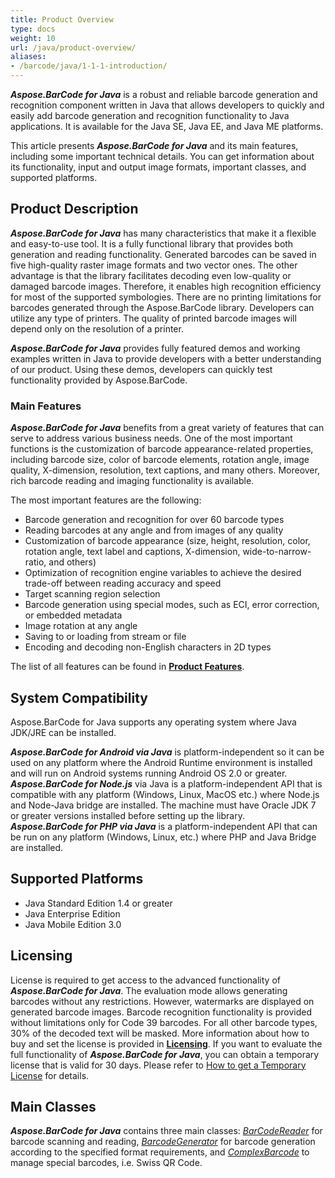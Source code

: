 ```yaml
---
title: Product Overview
type: docs
weight: 10
url: /java/product-overview/
aliases:
- /barcode/java/1-1-1-introduction/
---
```


***Aspose.BarCode for Java*** is a robust and reliable barcode generation and recognition component written in Java that allows developers to quickly and easily add barcode generation and recognition functionality to Java applications. It is available for the Java SE, Java EE, and Java ME platforms.

This article presents ***Aspose.BarCode for Java*** and its main features, including some important technical details. You can get information about its functionality, input and output image formats, important classes, and supported platforms.

## **Product Description**
***Aspose.BarCode for Java*** has many characteristics that make it a flexible and easy-to-use tool. It is a fully functional library that provides both generation and reading functionality. Generated barcodes can be saved in five high-quality raster image formats and two vector ones. The other advantage is that the library facilitates decoding even low-quality or damaged barcode images. Therefore, it enables high recognition efficiency for most of the supported symbologies. There are no printing limitations for barcodes generated through the Aspose.BarCode library. Developers can utilize any type of printers. The quality of printed barcode images will depend only on the resolution of a printer.

***Aspose.BarCode for Java*** provides fully featured demos and working examples written in Java to provide developers with a better understanding of our product. Using these demos, developers can quickly test functionality provided by Aspose.BarCode.

### **Main Features**
***Aspose.BarCode for Java*** benefits from a great variety of features that can serve to address various business needs. One of the most important functions is the customization of barcode appearance-related properties, including barcode size, color of barcode elements, rotation angle, image quality, X-dimension, resolution, text captions, and many others. Moreover, rich barcode reading and imaging functionality is available.  
  
The most important features are the following: 
- Barcode generation and recognition for over 60 barcode types
- Reading barcodes at any angle and from images of any quality
- Customization of barcode appearance (size, height, resolution, color, rotation angle, text label and captions, X-dimension, wide-to-narrow-ratio, and others)
- Optimization of recognition engine variables to achieve the desired trade-off between reading accuracy and speed
- Target scanning region selection
- Barcode generation using special modes, such as ECI, error correction, or embedded metadata
- Image rotation at any angle 
- Saving to or loading from stream or file 
- Encoding and decoding non-English characters in 2D types

The list of all features can be found in [**Product Features**](https://docs.aspose.com/barcode/java/features/).

## **System Compatibility**
Aspose.BarCode for Java supports any operating system where Java JDK/JRE can be installed.  

***Aspose.BarCode for Android via Java*** is platform-independent so it can be used on any platform where the Android Runtime environment is installed and will run on Android systems running Android OS 2.0 or greater.  
***Aspose.BarCode for Node.js*** via Java is a platform-independent API that is compatible with any platform (Windows, Linux, MacOS etc.) where Node.js and Node-Java bridge are installed. The machine must have Oracle JDK 7 or greater versions installed before setting up the library.  
***Aspose.BarCode for PHP via Java*** is a platform-independent API that can be run on any platform (Windows, Linux, etc.) where PHP and Java Bridge are installed.

## **Supported Platforms**
- Java Standard Edition 1.4 or greater
- Java Enterprise Edition
- Java Mobile Edition 3.0

## **Licensing**
License is required to get access to the advanced functionality of ***Aspose.BarCode for Java***. The evaluation mode allows generating barcodes without any restrictions. However, watermarks are displayed on generated barcode images. Barcode recognition functionality is provided without limitations only for Code 39 barcodes. For all other barcode types, 30% of the decoded text will be masked. More information about how to buy and set the license is provided in [**Licensing**](/barcode/java/licensing/). If you want to evaluate the full functionality of ***Aspose.BarCode for Java***, you can obtain a temporary license that is valid for 30 days. Please refer to [How to get a Temporary License](https://purchase.aspose.com/temporary-license) for details.

## **Main Classes**
***Aspose.BarCode for Java*** contains three main classes: [*BarCodeReader*](https://apireference.aspose.com/barcode/java/com.aspose.barcode.barcoderecognition/BarCodeReader) for barcode scanning and reading, [*BarcodeGenerator*](https://apireference.aspose.com/barcode/java/com.aspose.barcode.generation/BarcodeGenerator) for barcode generation according to the specified format requirements, and [*ComplexBarcode*](https://apireference.aspose.com/barcode/java/com.aspose.barcode.complexbarcode/package-frame) to manage special barcodes, i.e. Swiss QR Code. 

